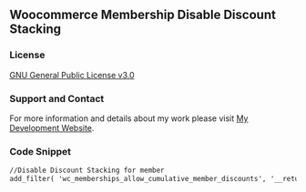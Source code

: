## Woocommerce Membership Disable Discount Stacking

### License

[GNU General Public License v3.0](https://github.com/dedewiweka/projects/blob/main/license)


### Support and Contact

For more information and details about my work please visit [My Development Website](https://dede.wiweka.com/development).


### Code Snippet

```markdown
//Disable Discount Stacking for member
add_filter( 'wc_memberships_allow_cumulative_member_discounts', '__return_false' );
```